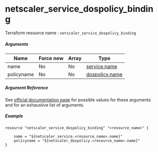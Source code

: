 # netscaler_service_dospolicy_binding

Terraform resource name : ```netscaler_service_dospolicy_binding```

##### Arguments

| Name | Force new | Array | Type |
|----|----|----|----|
|name|No|No|[service.name](/doc/resources/service.md)|
|policyname|No|No|[dospolicy.name](/doc/resources/dospolicy.md)|


##### Argument Reference

See [official documentation page](https://developer-docs.citrix.com/projects/netscaler-nitro-api/en/11.0/configuration/basic/service_dospolicy_binding/service_dospolicy_binding/) for possible values for these arguments and for an exhaustive list of arguments.

##### Example

```
resource "netscaler_service_dospolicy_binding" "<resource_name>" {

    name = "${netscaler_service.<resource_name>.name}"
    policyname = "${netscaler_dospolicy.<resource_name>.name}"
}
```

